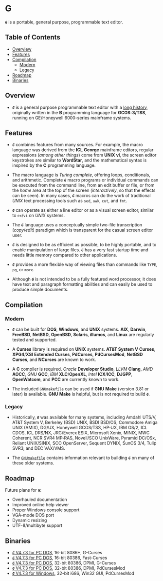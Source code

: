 # G

***`G`*** is a portable, general purpose, programmable text editor.

## Table of Contents

<!-- toc -->

- [Overview](#overview)
- [Features](#features)
- [Compilation](#compilation)
  * [Modern](#modern)
  * [Legacy](#legacy)
- [Roadmap](#roadmap)
- [Binaries](#binaries)

<!-- tocstop -->

## Overview

* ***`G`*** is a general purpose programmable text editor with a
 [long history](https://github.com/johnsonjh/g/blob/master/HISTORY.md),
 originally written in the **B** programming language for **GCOS‑3/TSS**,
 running on GE/Honeywell 6000-series mainframe systems.

## Features

* ***`G`*** combines features from many sources. For example, the macro
  language was derived from the **ICL** **George** mainframe editors,
  regular expressions (*among other things*) come from **UNIX** **vi**,
  the screen editor keystrokes are similar to **WordStar**, and the
  mathematical syntax is inspired by the **C** programming language.

* The macro language is *Turing complete*, offering loops, conditionals,
  and arithmetic. Complete ***`G`*** macro programs or individual commands
  can be executed from the command line, from an edit buffer or file, or
  from the *home* area at the top of the screen (*interactively*, so that
  the effects can be seen). In many cases, ***`G`*** macros can do the work
  of traditional *UNIX* text processing tools such as `sed`, `awk`, `cut`,
  and `fmt`.

* ***`G`*** can operate as either a line editor or as a visual screen
  editor, similar to `ex`/`vi` on *UNIX* systems.

* The ***`G`*** language uses a conceptually simple two-file transcription
  (*copy*/*edit*) paradigm which is transparent for the casual screen
  editor user.

* ***`G`*** is designed to be as efficient as possible, to be highly
  portable, and to enable manipulation of large files. ***`G`*** has a very
  fast startup time and needs little memory compared to other applications.

* ***`G`*** provides a more flexible way of viewing files than commands
  like `TYPE`, `pg`, or `more`.

* Although ***`G`*** is not intended to be a fully featured word processor,
  it does have text and paragraph formatting abilities and can easily be
  used to produce simple documents.

## Compilation

### Modern

* ***`G`*** can be built for **DOS**, **Windows**, and **UNIX** systems.
  **AIX**, **Darwin**, **FreeBSD**, **NetBSD**, **OpenBSD**, **Solaris**,
  **illumos**, and **Linux** are regularly tested and supported.

* A **Curses** library is required on **UNIX** systems. **AT&T System V**
  **Curses**, **XPG4**/**XSI** **Extended Curses**, **PdCurses**,
  **PdCursesMod**, **NetBSD** **Curses**, and **NCurses** are known to work.

* A **C** compiler is required. *Oracle* **Developer Studio**, *LLVM*
  **Clang**, *AMD* **AOCC**, *GNU* **GCC**, *IBM* **XLC**/**OpenXL**,
  *Intel* **ICX**/**ICC**, **DJGPP**, **OpenWatcom**, and **PCC** are
  currently known to work.

* The included `GNUmakefile` can be used if **GNU** **Make** (version 3.81
  or later) is available. **GNU** **Make** is helpful, but is not required
  to build ***`G`***.

### Legacy

* Historically, ***`G`*** was available for many systems, including Amdahl
  UTS/V, AT&T System V, Berkeley (BSD) UNIX, BSDI BSD/OS, Commodore Amiga
  UNIX (AMIX), DG/UX, Honeywell GCOS/TSS, HP‑UX, IBM OS/2, ICL CDOS, ICL
  DRS/NX, JRG/Everex ESIX, Microsoft Xenix, MINIX, MWC Coherent, NCR SVR4
  MP‑RAS, Novell/SCO UnixWare, Pyramid DC/OSx, Reliant UNIX/SINIX, SCO
  OpenServer, Sequent DYNIX, SunOS 3/4, Tulip SVR3, and DEC VAX/VMS.

* The [`GNUmakefile`](https://github.com/johnsonjh/g/blob/master/src/GNUmakefile)
  contains information relevant to building ***`G`*** on many of these older
  systems.

## Roadmap

Future plans for ***`G`***:
 * Overhauled documentation
 * Improved online help viewer
 * Proper Windows console support
 * VGA-mode DOS port
 * Dynamic resizing
 * UTF-8/multibyte support

## Binaries

* [***`G`***  V4.7.3 for PC DOS](https://github.com/johnsonjh/g/raw/master/bin/DOS/g473_x86.exe), 16-bit 8086+, G-Curses
* [***`G`***  V4.7.3 for PC DOS](https://github.com/johnsonjh/g/raw/master/bin/DOS/g473_386.exe), 16-bit 80386, Fast-Curses
* [***`G`***  V4.7.3 for PC DOS](https://github.com/johnsonjh/g/raw/master/bin/DOS/g473_pro.exe), 32-bit 80386, DPMI, G-Curses
* [***`G`***  V4.7.3 for PC DOS](https://github.com/johnsonjh/g/raw/master/bin/DOS/g473_cws.exe), 32-bit 80386, DPMI, PdCursesMod
* [***`G`***  V4.7.3 for Windows](https://github.com/johnsonjh/g/raw/master/bin/WIN32/g473_w32.exe), 32-bit i686, Win32 GUI, PdCursesMod
